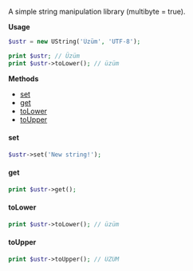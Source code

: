 A simple string manipulation library (multibyte = true).

**Usage**

```php
$ustr = new UString('Üzüm', 'UTF-8');

print $ustr; // Üzüm
print $ustr->toLower(); // üzüm
```

**Methods**

[](#)

* [set](#set)
* [get](#get)
* [toLower](#toLower)
* [toUpper](#toUpper)


#### set
```php
$ustr->set('New string!');
```

#### get
```php
print $ustr->get();
```

#### toLower
```php
print $ustr->toLower(); // üzüm
```

#### toUpper
```php
print $ustr->toUpper(); // ÜZÜM
```
